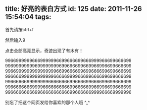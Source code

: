 title: 好亮的表白方式
id: 125
date: 2011-11-26 15:54:04
tags:
---

首先请按ctrl+f

然后输入9

点击全部高亮显示，奇迹出现了有木有！

99669999996669999996699666699666999966699666699
99699999999699999999699666699669966996699666699
99669999999999999996699666699699666699699666699
99666699999999999966666999966699666699699666699
99666666999999996666666699666699666699699666699
99666666669999666666666699666669966996699666699
99666666666996666666666699666666999966669999996

别忘了把这个网页发给你喜欢的那个人哦 ^_^